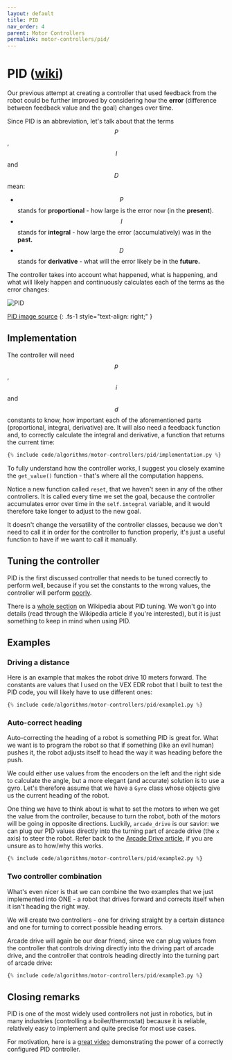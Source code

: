 ```yaml
---
layout: default
title: PID
nav_order: 4
parent: Motor Controllers
permalink: motor-controllers/pid/
---
```


# PID ([wiki](https://en.wikipedia.org/wiki/PID_controller))
Our previous attempt at creating a controller that used feedback from the robot could be further improved by considering how the **error** (difference between feedback value and the goal) changes over time.

Since PID is an abbreviation, let's talk about that the terms $$P$$, $$I$$ and $$D$$ mean:
- $$P$$ stands for **proportional** - how large is the error now (in the **present**).
- $$I$$ stands for **integral** - how large the error (accumulatively) was in the **past.**
- $$D$$ stands for **derivative** - what will the error likely be in the **future.**

The controller takes into account what happened, what is happening, and what will likely happen and continuously calculates each of the terms as the error changes:

![PID]({{site.url}}/assets/images/motor-controllers/pid.png "PID")

[PID image source](https://upload.wikimedia.org/wikipedia/commons/4/40/Pid-feedback-nct-int-correct.png)
{: .fs-1 style="text-align: right;" }


## Implementation
The controller will need $$p$$, $$i$$ and $$d$$ constants to know, how important each of the aforementioned parts (proportional, integral, derivative) are. It will also need a feedback function and, to correctly calculate the integral and derivative, a function that returns the current time:

```python
{% include code/algorithms/motor-controllers/pid/implementation.py %}
```

To fully understand how the controller works, I suggest you closely examine the `get_value()` function - that's where all the computation happens.

Notice a new function called `reset`, that we haven't seen in any of the other controllers. It is called every time we set the goal, because the controller accumulates error over time in the `self.integral` variable, and it would therefore take longer to adjust to the new goal.

It doesn't change the versatility of the controller classes, because we don't need to call it in order for the controller to function properly, it's just a useful function to have if we want to call it manually.


## Tuning the controller
PID is the first discussed controller that needs to be tuned correctly to perform well, because if you set the constants to the wrong values, the controller will perform [poorly](https://www.youtube.com/watch?v=MxALJU_hp34).

There is a [whole section](https://en.wikipedia.org/wiki/PID_controller#Loop_tuning) on Wikipedia about PID tuning. We won't go into details (read through the Wikipedia article if you're interested), but it is just something to keep in mind when using PID.


## Examples

### Driving a distance
Here is an example that makes the robot drive 10 meters forward. The constants are values that I used on the VEX EDR robot that I built to test the PID code, you will likely have to use different ones:

```python
{% include code/algorithms/motor-controllers/pid/example1.py %}
```


### Auto-correct heading
Auto-correcting the heading of a robot is something PID is great for. What we want is to program the robot so that if something (like an evil human) pushes it, the robot adjusts itself to head the way it was heading before the push.

We could either use values from the encoders on the left and the right side to calculate the angle, but a more elegant (and accurate) solution is to use a gyro. Let's therefore assume that we have a `Gyro` class whose objects give us the current heading of the robot.

One thing we have to think about is what to set the motors to when we get the value from the controller, because to turn the robot, both of the motors will be going in opposite directions. Luckily, `arcade_drive` is our savior: we can plug our PID values directly into the turning part of arcade drive (the `x` axis) to steer the robot. Refer back to the [Arcade Drive article]({{site.baseurl}}drivetrain-control/arcade-drive/), if you are unsure as to how/why this works.

```python
{% include code/algorithms/motor-controllers/pid/example2.py %}
```


### Two controller combination
What's even nicer is that we can combine the two examples that we just implemented into ONE - a robot that drives forward and corrects itself when it isn't heading the right way.

We will create two controllers - one for driving straight by a certain distance and one for turning to correct possible heading errors.

Arcade drive will again be our dear friend, since we can plug values from the controller that controls driving directly into the driving part of arcade drive, and the controller that controls heading directly into the turning part of arcade drive:

```python
{% include code/algorithms/motor-controllers/pid/example3.py %}
```


## Closing remarks
PID is one of the most widely used controllers not just in robotics, but in many industries (controlling a boiler/thermostat) because it is reliable, relatively easy to implement and quite precise for most use cases.

For motivation, here is a [great video](https://www.youtube.com/watch?v=4Y7zG48uHRo) demonstrating the power of a correctly configured PID controller.
